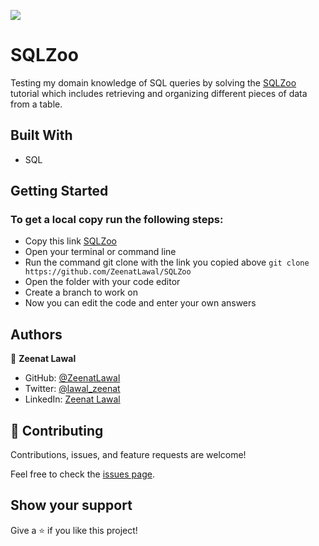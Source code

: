 ![](https://img.shields.io/badge/Microverse-blueviolet)

# SQLZoo
Testing my domain knowledge of SQL queries by solving the [SQLZoo](https://sqlzoo.net/wiki/SQL_Tutorial) tutorial which includes retrieving and organizing different pieces of data from a table.

## Built With

- SQL

## Getting Started

### To get a local copy run the following steps:

- Copy this link [SQLZoo](https://github.com/ZeenatLawal/SQLZoo)
- Open your terminal or command line
- Run the command git clone with the link you copied above `git clone https://github.com/ZeenatLawal/SQLZoo`
- Open the folder with your code editor
- Create a branch to work on
- Now you can edit the code and enter your own answers

## Authors

👤 **Zeenat Lawal**

- GitHub: [@ZeenatLawal](https://github.com/ZeenatLawal)
- Twitter: [@lawal_zeenat](https://twitter.com/lawal_zeenat)
- LinkedIn: [Zeenat Lawal](https://www.linkedin.com/in/zeenatlawal/)

## 🤝 Contributing

Contributions, issues, and feature requests are welcome!

Feel free to check the [issues page](https://github.com/ZeenatLawal/SQLZoo/issues).

## Show your support

Give a ⭐️ if you like this project!

